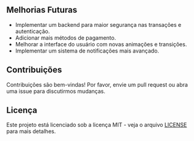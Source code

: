 
## Melhorias Futuras

- Implementar um backend para maior segurança nas transações e autenticação.
- Adicionar mais métodos de pagamento.
- Melhorar a interface do usuário com novas animações e transições.
- Implementar um sistema de notificações mais avançado.

## Contribuições

Contribuições são bem-vindas! Por favor, envie um pull request ou abra uma issue para discutirmos mudanças.

## Licença

Este projeto está licenciado sob a licença MIT - veja o arquivo [LICENSE](LICENSE) para mais detalhes.
